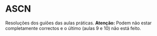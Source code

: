 # ASCN
Resoluções dos guiões das aulas práticas.
**Atenção:** Podem não estar completamente correctos e o último (aulas 9 e 10) não está feito.
